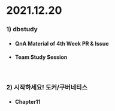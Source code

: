 # 2021.12.20

### 1) dbstudy
* #### QnA Material of 4th Week PR & Issue
* #### Team Study Session

<br/>

### 2) 시작하세요! 도커/쿠버네티스
* #### Chapter11 
